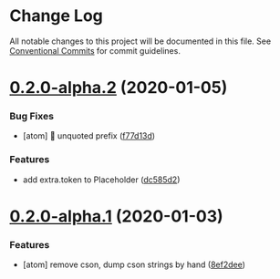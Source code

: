 # Change Log

All notable changes to this project will be documented in this file.
See [Conventional Commits](https://conventionalcommits.org) for commit guidelines.

# [0.2.0-alpha.2](https://github.com/hikerpig/unisnips/compare/@unisnips/atom@0.2.0-alpha.1...@unisnips/atom@0.2.0-alpha.2) (2020-01-05)


### Bug Fixes

* [atom] :bug: unquoted prefix ([f77d13d](https://github.com/hikerpig/unisnips/commit/f77d13d6123b8024807ee5ff3216b41121a812b4))


### Features

* add extra.token to Placeholder ([dc585d2](https://github.com/hikerpig/unisnips/commit/dc585d2f7d3d7f612bd9e88966f4cc7f28f8c5db))





# [0.2.0-alpha.1](https://github.com/hikerpig/unisnips/compare/@unisnips/atom@0.2.0-alpha.0...@unisnips/atom@0.2.0-alpha.1) (2020-01-03)


### Features

* [atom] remove cson, dump cson strings by hand ([8ef2dee](https://github.com/hikerpig/unisnips/commit/8ef2dee070fee92c1cf609a2b62edd47e225988c))
